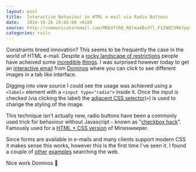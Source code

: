 ```yaml
---
layout: post
title:  Interactive Behaviour in HTML e-mail via Radio Buttons
date:   2016-10-26 20:06:00 +0100
source: http://communicatoremail.com/MNE4ftRQ_R6lma4Bv3Yl_F1INQC5MA7pqvn6lscejgK/WebView.aspx
categories: rails
---
```

Constraints breed innovation? This seems to be frequently the case in the world
of HTML e-mail. Despite a [rocky landscape of restrictions][cm-css] people
have acheived some [incredible][gmail-responsive] [things][video-email]. I was
surprised however today to get an [interactive email][dominos] from
[Dominos](https://www.dominos.co.uk/) where you can click to see
different images in a tab like interface.

Digging into view source I could see the usage was achieved using a `<label>` element
with a `<input type="radio">` inside it. Once the input is checked (via clicking the label)
the [adjacent CSS selector][adjacent](`+`) is used to change the styling of the image.

This technique isn't actually new, radio buttons have been a commonly used trick
for behaviour without Javascript - known as "[checkbox hack][checkbox-hack]".
Famously used for a [HTML + CSS version][css-minesweeper] of Minesweeper.

Since forms are available in e-mails and many clients support modern CSS it makes
sense this works, however this is the first time I've seen it. I found a couple
of [other][hamburger-email] [examples][click-bait] searching the web.

Nice work Dominos 👏

[cm-css]: https://www.campaignmonitor.com/css/
[gmail-responsive]: https://julie.io/writing/gmail-first-strategy-for-responsive-emails/
[video-email]: https://litmus.com/blog/how-to-code-html5-video-background-in-email
[dominos]: http://communicatoremail.com/MNE4ftRQ_R6lma4Bv3Yl_F1INQC5MA7pqvn6lscejgK/WebView.aspx
[adjacent]: https://developer.mozilla.org/en-US/docs/Web/CSS/Adjacent_sibling_selectors
[checkbox-hack]: https://css-tricks.com/the-checkbox-hack/
[css-minesweeper]: http://jsdo.it/No_1026/urFs
[hamburger-email]: https://litmus.com/community/discussions/999-hamburger-in-email
[click-bait]: https://www.campaignmonitor.com/blog/email-marketing/2016/09/7-email-hacks-every-developer-should-know/
